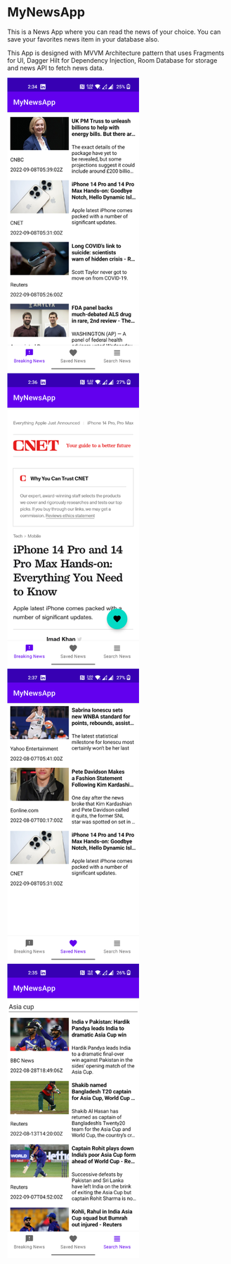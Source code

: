 # MyNewsApp
This is a News App where you can read the news of your choice. You can save your favorites news item in your database also.

This App is designed with MVVM Architecture pattern that uses Fragments for UI, Dagger Hilt for Dependency Injection, Room Database for storage and news API to fetch news data.

<img src="NewsHomeScreen.png" width="300px">
<img src="NewsArcticleScreen.png" width="300px">
<img src="SavedNewsScreen.png" width="300px">
<img src="SearchScreen2.png" width="300px">
